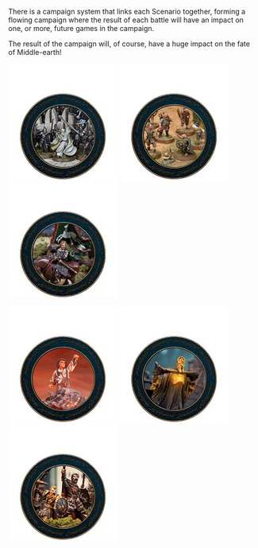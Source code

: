 There is a campaign system that links each Scenario together, forming a flowing campaign where the result of each battle will have an impact on one, or more, future games in the campaign. 

The result of the campaign will, of course, have a huge impact on the fate of Middle-earth!

[![](../media/campaigns/gondor_at_war.jpg)](gondor_at_war.md) [![](../media/campaigns/scouring_of_the_shire.jpg)](scouring_of_the_shire.md) [![](../media/campaigns/war_in_rohan.jpg)](war_in_rohan.md)

[![](../media/campaigns/quest_of_the_ringbearer.jpg)](quest_of_the_ringbearer.md) [![](../media/campaigns/fall_of_the_necromancer.jpg)](fall_of_the_necromancer.md) [![](../media/campaigns/defence_of_the_north.jpg)](defence_of_the_north.md)
